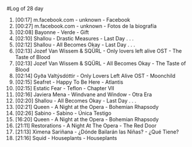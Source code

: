 #Log of 28 day

1. [00:17] m.facebook.com - unknown - Facebook
1. [00:27] m.facebook.com - unknown - Fotos de la biografía
1. [02:08] Bayonne - Verde - Gift
1. [02:10] Shallou - Drastic Measures - Last Day . . .
1. [02:12] Shallou - All Becomes Okay - Last Day . . .
1. [02:13] Jozef Van Wissem & SQÜRL - Only lovers left alive OST - The Taste of Blood
1. [02:13] Jozef Van Wissem & SQÜRL - All Becomes Okay - The Taste of Blood
1. [02:14] Gyða Valtýsdóttir - Only Lovers Left Alive OST - Moonchild
1. [02:15] Seafret - Happy To Be Here - Atlantis
1. [02:15] Estatic Fear - Teflon - Chapter VII
1. [02:16] Javiera Mena - Windvane and Window - Otra Era
1. [02:20] Shallou - All Becomes Okay - Last Day . . .
1. [02:21] Queen - A Night at the Opera - Bohemian Rhapsody
1. [02:26] Sabino - Sabino - Única Testigo
1. [16:20] Queen - A Night at the Opera - Bohemian Rhapsody
1. [21:11] Restorations - A Night At The Opera - The Red Door
1. [21:13] Ximena Sariñana - ¿Dónde Bailarán las Niñas? - ¿Qué Tiene?
1. [21:16] Squid - Houseplants - Houseplants
